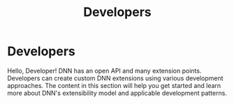 ﻿---
uid: developers-home
locale: en
title: Developers
dnnversion: 09.02.00
related-topics: creating-modules
---

# Developers
Hello, Developer! DNN has an open API and many extension points. Developers can create custom DNN extensions using various development approaches. The content in this section will help you get started and learn more about DNN's extensibility model and applicable development patterns.